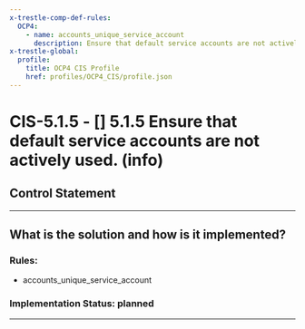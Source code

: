 ```yaml
---
x-trestle-comp-def-rules:
  OCP4:
    - name: accounts_unique_service_account
      description: Ensure that default service accounts are not actively used. (info)
x-trestle-global:
  profile:
    title: OCP4 CIS Profile
    href: profiles/OCP4_CIS/profile.json
---
```


# CIS-5.1.5 - \[\] 5.1.5 Ensure that default service accounts are not actively used. (info)

## Control Statement

______________________________________________________________________

## What is the solution and how is it implemented?

<!-- For implementation status enter one of: implemented, partial, planned, alternative, not-applicable -->

<!-- Note that the list of rules under ### Rules: is read-only and changes will not be captured after assembly to JSON -->

<!-- Add control implementation description here for control: CIS-5.1.5 -->

### Rules:

  - accounts_unique_service_account

### Implementation Status: planned

______________________________________________________________________
